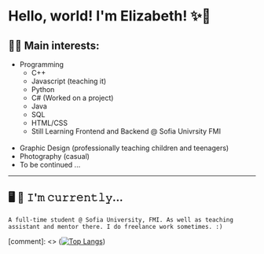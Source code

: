 # Hello, world! I'm Elizabeth! ✨🐉

## 🐱‍💻 Main interests:
- Programming
    - C++
    - Javascript (teaching it)
    - Python
    - C# (Worked on a project)
    - Java 
    - SQL
    - HTML/CSS
    - Still Learning Frontend and Backend @ Sofia Univrsity FMI
    <br>
- Graphic Design (professionally teaching children and teenagers)
- Photography (casual)
    <br>
- To be continued ...
---
## 🖥️ 🔨 𝙸'𝚖 𝚌𝚞𝚛𝚛𝚎𝚗𝚝𝚕𝚢...
``` A full-time student @ Sofia University, FMI. As well as teaching assistant and mentor there. I do freelance work sometimes. :) ```

[comment]: <> ([![Top Langs](https://github-readme-stats-git-masterrstaa-rickstaa.vercel.app/api/top-langs/?username=Elizabethvk)](https://github.com/Elizabethvk/github-readme-stats))
